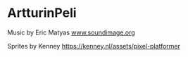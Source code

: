 # ArtturinPeli


Music by Eric Matyas
www.soundimage.org

Sprites by Kenney
https://kenney.nl/assets/pixel-platformer

